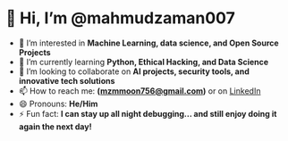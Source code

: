 # 👋 Hi, I’m @mahmudzaman007

- 👀 I’m interested in **Machine Learning, data science, and Open Source Projects**
- 🌱 I’m currently learning **Python, Ethical Hacking, and Data Science**
- 💞️ I’m looking to collaborate on **AI projects, security tools, and innovative tech solutions**
- 📫 How to reach me: **(mzmmoon756@gmail.com)** or on [LinkedIn](https://www.linkedin.com/in/mdmahmudzaman/)
- 😄 Pronouns: **He/Him**
- ⚡ Fun fact: **I can stay up all night debugging... and still enjoy doing it again the next day!**

